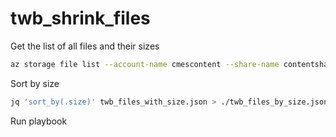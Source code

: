 # twb_shrink_files

Get the list of all files and their sizes

```bash
az storage file list --account-name cmescontent --share-name contentshare --path 'CMES-Pi/assets/content/' --output json --sas-token 'xxx' --query "[*].{name:name, size:properties.contentLength}" > files_with_size.json
```

Sort by size
```bash
jq 'sort_by(.size)' twb_files_with_size.json > ./twb_files_by_size.json
```

Run playbook
